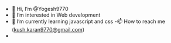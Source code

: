 - 👋 Hi, I’m @Yogesh9770
- 👀 I’m interested in Web development
- 🌱 I’m currently learning javascript and css
-📫 How to reach me (kush.karan9770@gmail.com)
- 

<!---
Yogesh9770/Yogesh9770 is a ✨ special ✨ repository because its `README.md` (this file) appears on your GitHub profile.
You can click the Preview link to take a look at your changes.
--->
